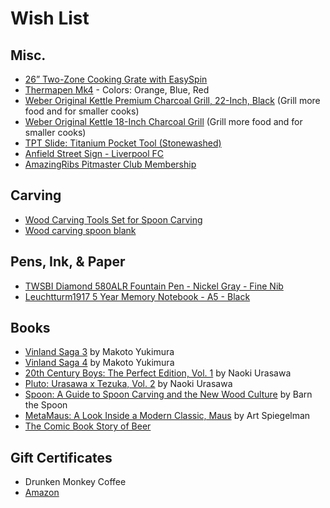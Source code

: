 # Wish List

## Misc.
* [26” Two-Zone Cooking Grate with EasySpin](https://abcbarbecue.com/product/26-easyspin-grate/)
* [Thermapen Mk4](https://www.thermoworks.com/Thermapen-Mk4) - Colors: Orange, Blue, Red
* [Weber Original Kettle Premium Charcoal Grill, 22-Inch, Black](http://a.co/d/8ueisGk ) (Grill more food and for smaller cooks)
* [Weber Original Kettle 18-Inch Charcoal Grill](http://a.co/d/2pym78o ) (Grill more food and for smaller cooks)
* [TPT Slide: Titanium Pocket Tool (Stonewashed)](https://bigidesign.com/collections/pocket-tools/products/titanium-pocket-tool-slide)
* [Anfield Street Sign - Liverpool FC](http://a.co/66FpduP)
* [AmazingRibs Pitmaster Club Membership](https://amazingribs.com/information-about-our-pitmaster-club)

## Carving
* [Wood Carving Tools Set for Spoon Carving](http://a.co/d/73eq5nx)
* [Wood carving spoon blank](http://a.co/d/9O1Nh0W)

## Pens, Ink, & Paper
* [TWSBI Diamond 580ALR Fountain Pen - Nickel Gray - Fine Nib](https://www.gouletpens.com/products/twsbi-diamond-580alr-fountain-pen-nickel-gray?variant=12830902124587)
* [Leuchtturm1917 5 Year Memory Notebook - A5 - Black](https://www.gouletpens.com/leuchtturm1917-some-lines-a-day-5-year-memory-notebook-a5-black/p/LT-343552)

## Books
* [Vinland Saga 3](http://a.co/d/iEHushD) by Makoto Yukimura
* [Vinland Saga 4](http://a.co/d/7KSK7Tg) by Makoto Yukimura
* [20th Century Boys: The Perfect Edition, Vol. 1](http://a.co/d/fxnfnU4) by Naoki Urasawa
* [Pluto: Urasawa x Tezuka, Vol. 2](http://a.co/d/1tPoSMS ) by Naoki Urasawa
* [Spoon: A Guide to Spoon Carving and the New Wood Culture](http://a.co/d/c0yjLhV) by Barn the Spoon
* [MetaMaus: A Look Inside a Modern Classic, Maus](http://a.co/9fPPbio) by Art Spiegelman
* [The Comic Book Story of Beer](http://a.co/goBCn4w)

## Gift Certificates
* Drunken Monkey Coffee
* [Amazon](http://www.amazon.com/gp/product/B00067L6TQ/ref=topnav_giftcert_gw)
